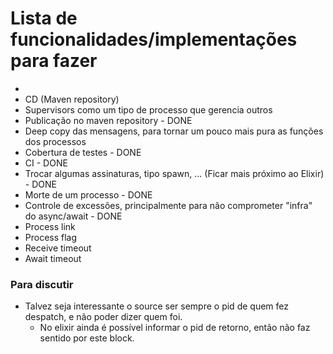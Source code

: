 # Lista de funcionalidades/implementações para fazer
- 
- CD (Maven repository)
- Supervisors como um tipo de processo que gerencia outros
- Publicação no maven repository - DONE
- Deep copy das mensagens, para tornar um pouco mais pura as funções dos processos
- Cobertura de testes - DONE
- CI - DONE
- Trocar algumas assinaturas, tipo spawn, ... (Ficar mais próximo ao Elixir) - DONE
- Morte de um processo - DONE
- Controle de excessões, principalmente para não comprometer "infra" do async/await - DONE
- Process link
- Process flag
- Receive timeout
- Await timeout

### Para discutir

- Talvez seja interessante o source ser sempre o pid de quem fez despatch, e não poder dizer quem foi.
    - No elixir ainda é possível informar o pid de retorno, então não faz sentido por este block.

